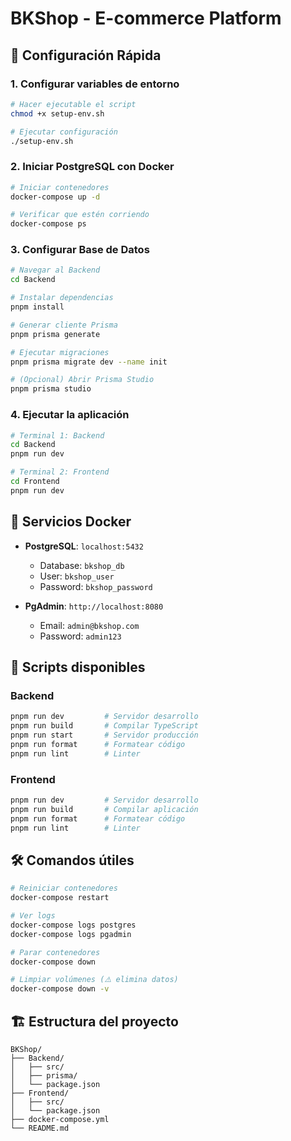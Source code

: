 # BKShop - E-commerce Platform

## 🚀 Configuración Rápida

### 1. Configurar variables de entorno

```bash
# Hacer ejecutable el script
chmod +x setup-env.sh

# Ejecutar configuración
./setup-env.sh
```

### 2. Iniciar PostgreSQL con Docker

```bash
# Iniciar contenedores
docker-compose up -d

# Verificar que estén corriendo
docker-compose ps
```

### 3. Configurar Base de Datos

```bash
# Navegar al Backend
cd Backend

# Instalar dependencias
pnpm install

# Generar cliente Prisma
pnpm prisma generate

# Ejecutar migraciones
pnpm prisma migrate dev --name init

# (Opcional) Abrir Prisma Studio
pnpm prisma studio
```

### 4. Ejecutar la aplicación

```bash
# Terminal 1: Backend
cd Backend
pnpm run dev

# Terminal 2: Frontend
cd Frontend
pnpm run dev
```

## 🐳 Servicios Docker

- **PostgreSQL**: `localhost:5432`

  - Database: `bkshop_db`
  - User: `bkshop_user`
  - Password: `bkshop_password`

- **PgAdmin**: `http://localhost:8080`
  - Email: `admin@bkshop.com`
  - Password: `admin123`

## 📝 Scripts disponibles

### Backend

```bash
pnpm run dev         # Servidor desarrollo
pnpm run build       # Compilar TypeScript
pnpm run start       # Servidor producción
pnpm run format      # Formatear código
pnpm run lint        # Linter
```

### Frontend

```bash
pnpm run dev         # Servidor desarrollo
pnpm run build       # Compilar aplicación
pnpm run format      # Formatear código
pnpm run lint        # Linter
```

## 🛠️ Comandos útiles

```bash
# Reiniciar contenedores
docker-compose restart

# Ver logs
docker-compose logs postgres
docker-compose logs pgadmin

# Parar contenedores
docker-compose down

# Limpiar volúmenes (⚠️ elimina datos)
docker-compose down -v
```

## 🏗️ Estructura del proyecto

```
BKShop/
├── Backend/
│   ├── src/
│   ├── prisma/
│   └── package.json
├── Frontend/
│   ├── src/
│   └── package.json
├── docker-compose.yml
└── README.md
```
